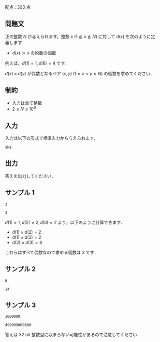 配点 : $300$ 点

問題文
-----

正の整数 $N$ が与えられます。整数 $x$ $(1 ≦ x ≦ N)$ に対して $d(x)$ を次のように定義します．

- $d(x) := x$ の約数の個数

例えば，$d(1) = 1, d(6) = 4$ です．

$d(x) \times d(y)$ が偶数となるペア $(x, y)$ $(1 \leq x < y \leq N)$ の個数を求めてください．

制約
-----

- 入力は全て整数
- $2 \leq N \leq 10^6$

入力
-----

入力は以下の形式で標準入力から与えられます．

```md:
$N$
```

出力
-----

答えを出力してください．

サンプル 1
-----

```入力
3
```

```出力
3
```

$d(1) = 1, d(2) = 2, d(3) = 2$ より，以下のように計算できます．

- $d(1) \times d(2) = 2$
- $d(1) \times d(3) = 2$
- $d(2) \times d(3) = 4$

これらはすべて偶数なので求める個数は $3$ です．

サンプル 2
-----

```入力
6
```

```出力
14
```

サンプル 3
-----

```入力
1000000
```

```出力
499999000500
```

答えは $32$ bit 整数型に収まらない可能性があるので注意してください．
